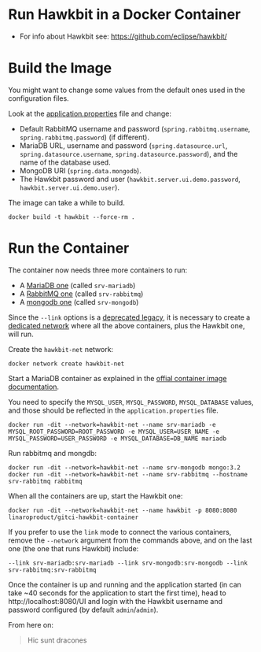 Run Hawkbit in a Docker Container
=================================

* For info about Hawkbit see: https://github.com/eclipse/hawkbit/

Build the Image
===============

You might want to change some values from the default ones used in the configuration
files.

Look at the [application.properties](./application.properties) file and change:

* Default RabbitMQ username and password (`spring.rabbitmq.username`, `spring.rabbitmq.password`) (if different).
* MariaDB URL, username and password (`spring.datasource.url`, `spring.datasource.username`, `spring.datasource.password`), and the name of the database used.
* MongoDB URI (`spring.data.mongodb`).
* The Hawkbit password and user (`hawkbit.server.ui.demo.password`, `hawkbit.server.ui.demo.user`).

The image can take a while to build.

    docker build -t hawkbit --force-rm .

Run the Container
=================

The container now needs three more containers to run:

* A [MariaDB one](https://store.docker.com/images/1712cb54-62e1-405b-a973-1492552c9bb9) (called `srv-mariadb`)
* A [RabbitMQ one](https://store.docker.com/images/fa7625b4-fdca-4b48-b078-692f6451965a) (called `srv-rabbitmq`)
* A [mongodb one](https://store.docker.com/images/9147d1b7-a686-4e38-8ecd-94a47f5da9cf) (called `srv-mongodb`)

Since the `--link` options is a [deprecated legacy](https://docs.docker.com/engine/userguide/networking/default_network/dockerlinks/),
it is necessary to create a [dedicated network](https://docs.docker.com/engine/userguide/networking/work-with-networks/) where all the above containers,
plus the Hawkbit one, will run.

Create the `hawkbit-net` network:

    docker network create hawkbit-net

Start a MariaDB container as explained in the [offial container image documentation](https://hub.docker.com/_/mariadb/).

You need to specify the `MYSQL_USER`, `MYSQL_PASSWORD`, `MYSQL_DATABASE` values,
and those should be reflected in the `application.properties` file.

    docker run -dit --network=hawkbit-net --name srv-mariadb -e MYSQL_ROOT_PASSWORD=ROOT_PASSWORD -e MYSQL_USER=USER_NAME -e MYSQL_PASSWORD=USER_PASSWORD -e MYSQL_DATABASE=DB_NAME mariadb

Run rabbitmq and mongdb:

    docker run -dit --network=hawkbit-net --name srv-mongodb mongo:3.2
    docker run -dit --network=hawkbit-net --name srv-rabbitmq --hostname srv-rabbitmq rabbitmq

When all the containers are up, start the Hawkbit one:

    docker run -dit --network=hawkbit-net --name hawkbit -p 8080:8080 linaroproduct/gitci-hawkbit-container

If you prefer to use the `link` mode to connect the various containers, remove
the `--network` argument from the commands above, and on the last one (the one
that runs Hawkbit) include:

    --link srv-mariadb:srv-mariadb --link srv-mongodb:srv-mongodb --link srv-rabbitmq:srv-rabbitmq

Once the container is up and running and the application started (in can take
~40 seconds for the application to start the first time), head to http://localhost:8080/UI
and login with the Hawkbit username and password configured (by default `admin`/`admin`).

From here on:

> Hic sunt dracones
